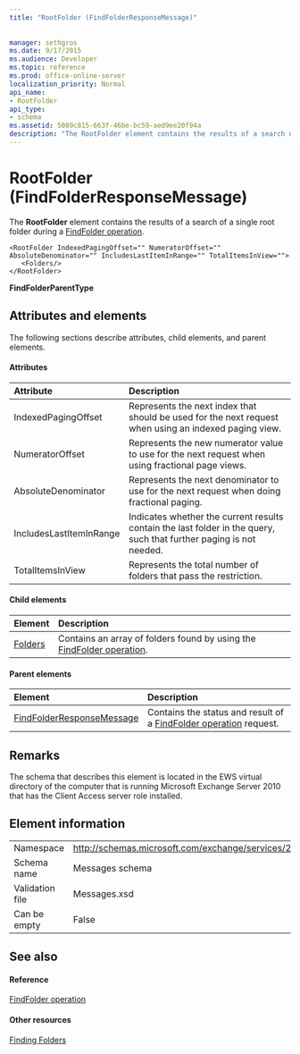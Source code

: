 ```yaml
---
title: "RootFolder (FindFolderResponseMessage)"
 
 
manager: sethgros
ms.date: 9/17/2015
ms.audience: Developer
ms.topic: reference
ms.prod: office-online-server
localization_priority: Normal
api_name:
- RootFolder
api_type:
- schema
ms.assetid: 5089c815-663f-46be-bc59-aed9ee20f94a
description: "The RootFolder element contains the results of a search of a single root folder during a FindFolder operation."
---
```


# RootFolder (FindFolderResponseMessage)

The **RootFolder** element contains the results of a search of a single root folder during a [FindFolder operation](findfolder-operation.md).
  
```
<RootFolder IndexedPagingOffset="" NumeratorOffset="" AbsoluteDenominator="" IncludesLastItemInRange="" TotalItemsInView="">
   <Folders/>
</RootFolder>
```

 **FindFolderParentType**
## Attributes and elements

The following sections describe attributes, child elements, and parent elements.
  
#### Attributes

|**Attribute**|**Description**|
|:-----|:-----|
|IndexedPagingOffset  <br/> |Represents the next index that should be used for the next request when using an indexed paging view.  <br/> |
|NumeratorOffset  <br/> |Represents the new numerator value to use for the next request when using fractional page views.  <br/> |
|AbsoluteDenominator  <br/> |Represents the next denominator to use for the next request when doing fractional paging.  <br/> |
|IncludesLastItemInRange  <br/> |Indicates whether the current results contain the last folder in the query, such that further paging is not needed.  <br/> |
|TotalItemsInView  <br/> |Represents the total number of folders that pass the restriction.  <br/> |
   
#### Child elements

|**Element**|**Description**|
|:-----|:-----|
|[Folders](folders-ex15websvcsotherref.md) <br/> |Contains an array of folders found by using the [FindFolder operation](findfolder-operation.md).  <br/> |
   
#### Parent elements

|**Element**|**Description**|
|:-----|:-----|
|[FindFolderResponseMessage](findfolderresponsemessage.md) <br/> |Contains the status and result of a [FindFolder operation](findfolder-operation.md) request.  <br/> |
   
## Remarks

The schema that describes this element is located in the EWS virtual directory of the computer that is running Microsoft Exchange Server 2010 that has the Client Access server role installed.
  
## Element information

|||
|:-----|:-----|
|Namespace  <br/> |http://schemas.microsoft.com/exchange/services/2006/messages  <br/> |
|Schema name  <br/> |Messages schema  <br/> |
|Validation file  <br/> |Messages.xsd  <br/> |
|Can be empty  <br/> |False  <br/> |
   
## See also

#### Reference

[FindFolder operation](findfolder-operation.md)
#### Other resources

[Finding Folders](http://msdn.microsoft.com/library/9124d868-017a-43f0-b915-5c0082cacec9%28Office.15%29.aspx)

